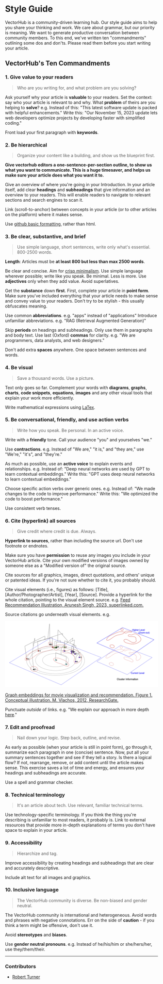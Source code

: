 # Style Guide

VectorHub is a community-driven learning hub. Our style guide aims to help you share your thinking and work. We care about grammar, but our priority is meaning. We want to generate productive conversation between community members. To this end, we've written ten "commandments" outlining some dos and don'ts. Please read them before you start writing your article.

## VectorHub's Ten Commandments

### 1. Give value to your readers


> Who are you writing for, and what problem are you solving?


Ask yourself why your article is **valuable** to your readers.
Set the context: say who your article is relevant to and why. What **problem** of theirs are you helping to **solve**?
e.g. Instead of this: "This latest software update is packed with helpful enhancements."
Write this: "Our November 15, 2023 update lets web developers optimize projects by developing faster with simplified coding."

Front load your first paragraph with **keywords**.

### 2. Be hierarchical


> Organize your content like a building, and show us the blueprint first.


**Give vectorhub editors a one-sentence-per-section outline, to show us what you want to communicate. This is a huge timesaver, and helps us make sure your article does what you want it to.**

Give an overview of where you're going in your Introduction. In your article itself, add clear **headings** and **subheadings** that give information and an overview to your readers. This will enable readers to navigate to relevant sections and search engines to scan it.

Link (scroll-to-anchor) between concepts in your article (or to other articles on the platform) where it makes sense.

Use [github basic formatting](https://docs.github.com/en/get-started/writing-on-github/getting-started-with-writing-and-formatting-on-github/basic-writing-and-formatting-syntax), rather than html.

### 3. Be clear, substantive, and brief


> Use simple language, short sentences, write only what's essential. 800-2500 words.


**Length**: Articles must be **at least 800 but less than max 2500 words**.

Be clear and concise. Aim for [crisp minimalism](https://learn.microsoft.com/en-us/style-guide/top-10-tips-style-voice).
Use simple language wherever possible; write like you speak.
Be minimal. Less is more. Use **adjectives** only when they add value. Avoid superlatives.

Get the **substance** down **first**. First, complete your article in **point form**. Make sure you've included everything that your article needs to make sense and convey value to your readers. Don't try to be stylish - this usually obfuscates meaning.

Use common **abbreviations**.
e.g. "apps" instead of "applications"
Introduce unfamiliar abbreviations.
e.g. "RAG (Retrieval Augmented Generation)"

Skip **periods** on headings and subheadings. Only use them in paragraphs and body text.
Use last (Oxford) **commas** for clarity.
e.g. "We are programmers, data analysts, and web designers."

Don't add extra **spaces** anywhere. One space between sentences and words.

### 4. Be visual


> Save a thousand words. Use a picture.


Text only goes so far. Complement your words with **diagrams**, **graphs**, **charts**, **code snippets**, **equations**, **images** and any other visual tools that explain your work more efficiently.

Write mathematical expressions using [LaTex](https://docs.github.com/en/get-started/writing-on-github/working-with-advanced-formatting/writing-mathematical-expressions).

### 5. Be conversational, friendly, and use action verbs


> Write how you speak. Be personal. In an active voice.


Write with a **friendly** tone. Call your audience "you" and yourselves "we."

Use **contractions**.
e.g. Instead of "We are," "it is," and "they are," use "We're," "it's", and "they're."

As much as possible, use an **active voice** to explain events and relationships.
e.g. Instead of: "Deep neural networks are used by GPT to learn contextual embeddings."
Write this: "GPT uses deep neural networks to learn contextual embeddings."

Choose specific action verbs over generic ones.
e.g. Instead of: "We made changes to the code to improve performance."
Write this: "We optimized the code to boost performance."

Use consistent verb tenses.

### 6. Cite (hyperlink) all sources


> Give credit where credit is due. Always.


**Hyperlink to sources**, rather than including the source url. Don't use footnote or endnotes.

Make sure you have **permission** to reuse any images you include in your VectorHub article.
Cite your own modified versions of images owned by someone else as a "Modified version of" the original source.

Cite sources for all graphics, images, direct quotations, and others' unique or patented ideas. If you're not sure whether to cite it, you probably should.

Cite visual elements (i.e., figures) as follows: [Title], [Author/Photographer/Artist], [Year], [Source].
Provide a hyperlink for the whole citation, pointing to the visual element source. 
e.g. [Feed Recommendation Illustration, Arunesh Singh, 2023, superlinked.com.](https://superlinked.com)

Source citations go underneath visual elements.
e.g.

![Figure 1. Conceptual illustration of our approach](../assets/misc/Figure1-Conceptual_illustration_of_our_approach.png)

[Graph embeddings for movie visualization and recommendation.
Figure 1. Conceptual illustration. M. Vlachos, 2012, ResearchGate.](https://www.researchgate.net/publication/290580162_Graph_embeddings_for_movie_visualization_and_recommendation/download?_tp=eyJjb250ZXh0Ijp7ImZpcnN0UGFnZSI6Il9kaXJlY3QiLCJwYWdlIjoiX2RpcmVjdCJ9fQ)

Punctuate _outside_ of links.
e.g. "We explain our approach in more depth [here](https://learn.microsoft.com/en-us/style-guide/top-10-tips-style-voice)."

### 7. Edit and proofread


> Nail down your logic. Step back, outline, and revise.


As early as possible (when your article is still in point form), go through it, summarize each paragraph in one (concise) sentence. Now, put all your summary sentences together and see if they tell a story. Is there a logical flow? If not, rearrange, remove, or add content until the article makes sense. This exercise saves a lot of time and energy, and ensures your headings and subheadings are accurate.

Use a spell and grammar checker.

### 8. Technical terminology


> It's an article about tech. Use relevant, familiar technical terms.


Use technology-specific terminology. If you think the thing you're describing is unfamiliar to most readers, it probably is. Link to external resources that provide more in-depth explanations of terms you don't have space to explain in your article.

### 9. Accessibility


> Hierarchize and tag.


Improve accessibility by creating headings and subheadings that are clear and accurately descriptive.

Include alt text for all images and graphics.

### 10. Inclusive language


> The VectorHub community is diverse. Be non-biased and gender neutral.


The VectorHub community is international and heterogeneous. Avoid words and phrases with negative connotations. Err on the side of **caution** - if you think a term might be offensive, don't use it.

Avoid **stereotypes** and **biases**.

Use **gender neutral pronouns**.
e.g. Instead of he/his/him or she/hers/her, use they/them/their.

---
### Contributors

- [Robert Turner](https://www.robertturner.co/copyedit)
